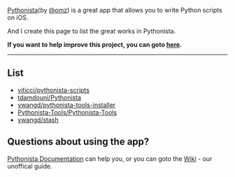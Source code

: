 [Pythonista](http://omz-software.com/pythonista/)(by [@omz](https://github.com/omz)) is a great app that allows you to write Python scripts on iOS.

And I create this page to list the great works in Pythonista.

**If you want to help improve this project, you can goto [here](https://github.com/Qlbjn/Pythonista-Collection/blob/master/CONTRIBUTING.md).**

----

## List
* [viticci/pythonista-scripts](https://github.com/viticci/pythonista-scripts)
* [tdamdouni/Pythonista](https://github.com/tdamdouni/Pythonista)
* [ywangd/pythonista-tools-installer](https://github.com/ywangd/pythonista-tools-installer)
* [Pythonista-Tools/Pythonista-Tools](https://github.com/Pythonista-Tools/Pythonista-Tools)
* [ywangd/stash](https://github.com/ywangd/stash)


## Questions about using the app?
[Pythonista Documentation](http://omz-software.com/pythonista/docs/) can help you, or you can goto the [Wiki](https://github.com/Qlbjn/Pythonista-Collection/wiki) - our unoffical guide.
